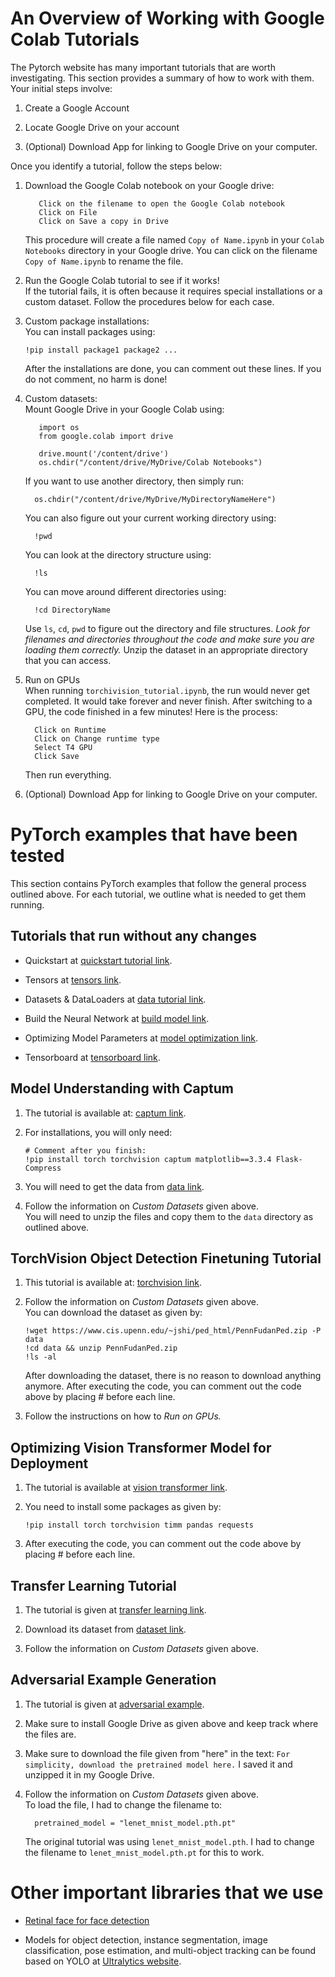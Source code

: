 # An Overview of Working with Google Colab Tutorials

The Pytorch website has many important tutorials that are worth
investigating. This section provides a summary of how to work with
them.\
Your initial steps involve:

1.  Create a Google Account

2.  Locate Google Drive on your account

3.  (Optional) Download App for linking to Google Drive on your
    computer.

Once you identify a tutorial, follow the steps below:

1.  Download the Google Colab notebook on your Google drive:

           Click on the filename to open the Google Colab notebook 
           Click on File
           Click on Save a copy in Drive

    This procedure will create a file named `Copy of Name.ipynb` in your
    `Colab Notebooks` directory in your Google drive. You can click on
    the filename `Copy of Name.ipynb` to rename the file.

2.  Run the Google Colab tutorial to see if it works!\
    If the tutorial fails, it is often because it requires special
    installations or a custom dataset. Follow the procedures below for
    each case.

3.  Custom package installations:\
    You can install packages using:

        !pip install package1 package2 ...

    After the installations are done, you can comment out these lines.
    If you do not comment, no harm is done!

4.  Custom datasets:\
    Mount Google Drive in your Google Colab using:

           import os
           from google.colab import drive

           drive.mount('/content/drive')
           os.chdir("/content/drive/MyDrive/Colab Notebooks")

    If you want to use another directory, then simply run:

          os.chdir("/content/drive/MyDrive/MyDirectoryNameHere")

    You can also figure out your current working directory using:

          !pwd

    You can look at the directory structure using:

          !ls

    You can move around different directories using:

          !cd DirectoryName

    Use `ls`, `cd`, `pwd` to figure out the directory and file
    structures. *Look for filenames and directories throughout the code
    and make sure you are loading them correctly.* Unzip the dataset in
    an appropriate directory that you can access.

5.  Run on GPUs\
    When running `torchivision_tutorial.ipynb`, the run would never get
    completed. It would take forever and never finish. After switching
    to a GPU, the code finished in a few minutes! Here is the process:

          Click on Runtime
          Click on Change runtime type
          Select T4 GPU
          Click Save

    Then run everything.

6.  (Optional) Download App for linking to Google Drive on your
    computer.

# PyTorch examples that have been tested

This section contains PyTorch examples that follow the general process
outlined above. For each tutorial, we outline what is needed to get them
running.

## Tutorials that run without any changes

-   Quickstart at [quickstart tutorial
    link](https://pytorch.org/tutorials/beginner/basics/quickstart_tutorial.html).

-   Tensors at [tensors
    link](https://pytorch.org/tutorials/beginner/basics/tensorqs_tutorial.html).

-   Datasets & DataLoaders at [data tutorial
    link](https://pytorch.org/tutorials/beginner/basics/data_tutorial.html).

-   Build the Neural Network at [build model
    link](https://pytorch.org/tutorials/beginner/basics/buildmodel_tutorial.html).

-   Optimizing Model Parameters at [model optimization
    link](https://pytorch.org/tutorials/beginner/basics/optimization_tutorial.html).

-   Tensorboard at [tensorboard
    link](https://www.tensorflow.org/tensorboard/tensorboard_in_notebooks).

## Model Understanding with Captum

1.  The tutorial is available at: [captum
    link](https://pytorch.org/tutorials/beginner/introyt/captumyt.html).

2.  For installations, you will only need:

        # Comment after you finish:
        !pip install torch torchvision captum matplotlib==3.3.4 Flask-Compress

3.  You will need to get the data from [data
    link](https://pytorch-tutorial-assets.s3.amazonaws.com/youtube-series/video7.zip).

4.  Follow the information on *Custom Datasets* given above.\
    You will need to unzip the files and copy them to the `data`
    directory as outlined above.

## TorchVision Object Detection Finetuning Tutorial 

1.  This tutorial is available at: [torchvision
    link](https://pytorch.org/tutorials/intermediate/torchvision_tutorial.html).

2.  Follow the information on *Custom Datasets* given above.\
    You can download the dataset as given by:

        !wget https://www.cis.upenn.edu/~jshi/ped_html/PennFudanPed.zip -P data
        !cd data && unzip PennFudanPed.zip
        !ls -al

    After downloading the dataset, there is no reason to download
    anything anymore. After executing the code, you can comment out the
    code above by placing \# before each line.

3.  Follow the instructions on how to *Run on GPUs.*

## Optimizing Vision Transformer Model for Deployment

1.  The tutorial is available at [vision transformer
    link](https://pytorch.org/tutorials/beginner/vt_tutorial.html).

2.  You need to install some packages as given by:

        !pip install torch torchvision timm pandas requests

3.  After executing the code, you can comment out the code above by
    placing \# before each line.

## Transfer Learning Tutorial

1.  The tutorial is given at [transfer learning
    link](https://pytorch.org/tutorials/beginner/transfer_learning_tutorial.html).

2.  Download its dataset from [dataset
    link](https://download.pytorch.org/tutorial/hymenoptera_data.zip).

3.  Follow the information on *Custom Datasets* given above.

## Adversarial Example Generation

1.  The tutorial is given at [adversarial
    example](https://pytorch.org/tutorials/beginner/fgsm_tutorial.html).

2.  Make sure to install Google Drive as given above and keep track
    where the files are.

3.  Make sure to download the file given from \"here\" in the text:
    `For simplicity, download the pretrained model here.` I saved it and
    unzipped it in my Google Drive.

4.  Follow the information on *Custom Datasets* given above.\
    To load the file, I had to change the filename to:

          pretrained_model = "lenet_mnist_model.pth.pt"

    The original tutorial was using `lenet_mnist_model.pth`. I had to
    change the filename to `lenet_mnist_model.pth.pt` for this to work.

# Other important libraries that we use

-   [Retinal face for face
    detection](https://github.com/serengil/retinaface)

-   Models for object detection, instance segmentation, image
    classification, pose estimation, and multi-object tracking can be
    found based on YOLO at [Ultralytics
    website](https://docs.ultralytics.com/).
